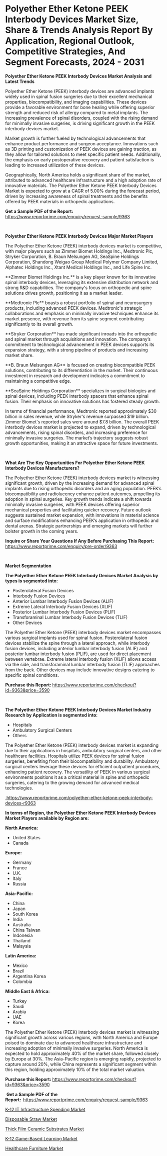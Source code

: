 <p><h1>Polyether Ether Ketone PEEK Interbody Devices Market Size, Share & Trends Analysis Report By Application, Regional Outlook, Competitive Strategies, And Segment Forecasts, 2024 - 2031</h1></p><p><strong>Polyether Ether Ketone PEEK Interbody Devices Market Analysis and Latest Trends</strong></p>
<p><p>Polyether Ether Ketone (PEEK) interbody devices are advanced implants widely used in spinal fusion surgeries due to their excellent mechanical properties, biocompatibility, and imaging capabilities. These devices provide a favorable environment for bone healing while offering superior strength and reduced risk of allergy compared to metal implants. The increasing prevalence of spinal disorders, coupled with the rising demand for minimally invasive surgeries, is driving significant growth in the PEEK interbody devices market.</p><p>Market growth is further fueled by technological advancements that enhance product performance and surgeon acceptance. Innovations such as 3D printing and customization of PEEK devices are gaining traction, as they allow for tailored solutions to meet specific patient needs. Additionally, the emphasis on early postoperative recovery and patient satisfaction is leading to increased utilization of these devices.</p><p>Geographically, North America holds a significant share of the market, attributed to advanced healthcare infrastructure and a high adoption rate of innovative materials. The Polyether Ether Ketone PEEK Interbody Devices Market is expected to grow at a CAGR of 5.00% during the forecast period, driven by increasing awareness of spinal treatments and the benefits offered by PEEK materials in orthopedic applications.</p></p>
<p><strong>Get a Sample PDF of the Report:&nbsp;</strong> <a href="https://www.reportprime.com/enquiry/request-sample/9363?utm_campaign=112&utm_medium=2&utm_source=Github&utm_content=ia&utm_term=28112024&utm_id=polyether-ether-ketone-peek-interbody-devices">https://www.reportprime.com/enquiry/request-sample/9363</a></p>
<p>&nbsp;</p>
<p><strong>Polyether Ether Ketone PEEK Interbody Devices Major Market Players</strong></p>
<p><p>The Polyether Ether Ketone (PEEK) interbody devices market is competitive, with major players such as Zimmer Biomet Holdings Inc., Medtronic Plc, Stryker Corporation, B. Braun Melsungen AG, SeaSpine Holdings Corporation, Shandong Weigao Group Medical Polymer Company Limited, Alphatec Holdings Inc., Xtant Medical Holdings Inc., and Life Spine Inc.</p><p>**Zimmer Biomet Holdings Inc.** is a key player known for its innovative spinal interbody devices, leveraging its extensive distribution network and strong R&D capabilities. The company's focus on orthopedic and spine solutions drives growth, positioning it as a market leader.</p><p>**Medtronic Plc** boasts a robust portfolio of spinal and neurosurgery products, including advanced PEEK devices. Medtronic's strategic collaborations and emphasis on minimally invasive techniques enhance its market presence, with revenue from its spine segment contributing significantly to its overall growth.</p><p>**Stryker Corporation** has made significant inroads into the orthopedic and spinal market through acquisitions and innovation. The company’s commitment to technological advancement in PEEK devices supports its expansion strategy, with a strong pipeline of products and increasing market share.</p><p>**B. Braun Melsungen AG** is focused on creating biocompatible PEEK solutions, contributing to its differentiation in the market. Their continuous investment in research and development indicates a commitment to maintaining a competitive edge.</p><p>**SeaSpine Holdings Corporation** specializes in surgical biologics and spinal devices, including PEEK interbody spacers that enhance spinal fusion. Their emphasis on innovative solutions has fostered steady growth.</p><p>In terms of financial performance, Medtronic reported approximately $30 billion in sales revenue, while Stryker's revenue surpassed $19 billion. Zimmer Biomet's reported sales were around $7.8 billion. The overall PEEK interbody devices market is projected to expand, driven by technological advancements, rising spinal disorders, and increasing preference for minimally invasive surgeries. The market’s trajectory suggests robust growth opportunities, making it an attractive space for future investments.</p></p>
<p>&nbsp;</p>
<p><strong>What Are The Key Opportunities For Polyether Ether Ketone PEEK Interbody Devices Manufacturers?</strong></p>
<p><p>The Polyether Ether Ketone (PEEK) interbody devices market is witnessing significant growth, driven by the increasing demand for advanced spinal implants due to rising orthopedic disorders and an aging population. PEEK’s biocompatibility and radiolucency enhance patient outcomes, propelling its adoption in spinal surgeries. Key growth trends indicate a shift towards minimally invasive surgeries, with PEEK devices offering superior mechanical properties and facilitating quicker recovery. Future outlook suggests sustained market expansion, with innovations in material science and surface modifications enhancing PEEK’s application in orthopedic and dental arenas. Strategic partnerships and emerging markets will further bolster growth in the coming years.</p></p>
<p><strong>Inquire or Share Your Questions If Any Before Purchasing This Report:</strong> <a href="https://www.reportprime.com/enquiry/pre-order/9363?utm_campaign=112&utm_medium=2&utm_source=Github&utm_content=ia&utm_term=28112024&utm_id=polyether-ether-ketone-peek-interbody-devices">https://www.reportprime.com/enquiry/pre-order/9363</a></p>
<p>&nbsp;</p>
<p><strong>Market Segmentation</strong></p>
<p><strong>The Polyether Ether Ketone PEEK Interbody Devices Market Analysis by types is segmented into:</strong></p>
<p><ul><li>Posterolateral Fusion Devices</li><li>Interbody Fusion Devices</li><li>Anterior Lumbar Interbody Fusion Devices (ALIF)</li><li>Extreme Lateral Interbody Fusion Devices (XLIF)</li><li>Posterior Lumbar Interbody Fusion Devices (PLIF)</li><li>Transforaminal Lumbar Interbody Fusion Devices (TLIF)</li><li>Other Devices</li></ul></p>
<p><p>The Polyether Ether Ketone (PEEK) interbody devices market encompasses various surgical implants used for spinal fusion. Posterolateral fusion devices stabilize the spine through a lateral approach, while interbody fusion devices, including anterior lumbar interbody fusion (ALIF) and posterior lumbar interbody fusion (PLIF), are used for direct placement between vertebrae. Extreme lateral interbody fusion (XLIF) allows access via the side, and transforaminal lumbar interbody fusion (TLIF) approaches from the back. Other devices may include innovative designs catering to specific spinal conditions.</p></p>
<p><strong>Purchase this Report:&nbsp;</strong><a href="https://www.reportprime.com/checkout?id=9363&price=3590&utm_campaign=112&utm_medium=2&utm_source=Github&utm_content=ia&utm_term=28112024&utm_id=polyether-ether-ketone-peek-interbody-devices">https://www.reportprime.com/checkout?id=9363&price=3590</a></p>
<p>&nbsp;</p>
<p><strong>The Polyether Ether Ketone PEEK Interbody Devices Market Industry Research by Application is segmented into:</strong></p>
<p><ul><li>Hospitals</li><li>Ambulatory Surgical Centers</li><li>Others</li></ul></p>
<p><p>The Polyether Ether Ketone (PEEK) interbody devices market is expanding due to their applications in hospitals, ambulatory surgical centers, and other healthcare facilities. Hospitals utilize PEEK devices for spinal fusion surgeries, benefiting from their biocompatibility and durability. Ambulatory surgical centers leverage these devices for efficient outpatient procedures, enhancing patient recovery. The versatility of PEEK in various surgical environments positions it as a critical material in spine and orthopedic surgeries, catering to the growing demand for advanced medical technologies.</p></p>
<p><a href="https://www.reportprime.com/polyether-ether-ketone-peek-interbody-devices-r9363?utm_campaign=112&utm_medium=2&utm_source=Github&utm_content=ia&utm_term=28112024&utm_id=polyether-ether-ketone-peek-interbody-devices">&nbsp;https://www.reportprime.com/polyether-ether-ketone-peek-interbody-devices-r9363</a></p>
<p><strong>In terms of Region, the Polyether Ether Ketone PEEK Interbody Devices Market Players available by Region are:</strong></p>
<p>
    <p> <strong> North America: </strong>
        <ul>
            <li>United States</li>
            <li>Canada</li>
        </ul>
        </p> 
    <p> <strong> Europe: </strong>
        <ul>
            <li>Germany</li>
            <li>France</li>
            <li>U.K.</li>
            <li>Italy</li>
            <li>Russia</li>
        </ul>
        </p> 
    <p> <strong> Asia-Pacific: </strong>
        <ul>
            <li>China</li>
            <li>Japan</li>
            <li>South Korea</li>
            <li>India</li>
            <li>Australia</li>
            <li>China Taiwan</li>
            <li>Indonesia</li>
            <li>Thailand</li>
            <li>Malaysia</li>
        </ul>
        </p> 
    <p> <strong> Latin America: </strong>
        <ul>
            <li>Mexico</li>
            <li>Brazil</li>
            <li>Argentina Korea</li>
            <li>Colombia</li>
        </ul>
        </p> 
    <p> <strong> Middle East & Africa: </strong>
        <ul>
            <li>Turkey</li>
            <li>Saudi</li>
            <li>Arabia</li>
            <li>UAE</li>
            <li>Korea</li>
        </ul>
    </p>
    </p>
<p><p>The Polyether Ether Ketone (PEEK) interbody devices market is witnessing significant growth across various regions, with North America and Europe poised to dominate due to advanced healthcare infrastructure and increasing adoption of minimally invasive surgeries. North America is expected to hold approximately 40% of the market share, followed closely by Europe at 30%. The Asia-Pacific region is emerging rapidly, projected to capture around 20%, while China represents a significant segment within this region, holding approximately 10% of the total market valuation.</p></p>
<p><strong>Purchase this Report: </strong><a href="https://www.reportprime.com/checkout?id=9363&price=3590&utm_campaign=112&utm_medium=2&utm_source=Github&utm_content=ia&utm_term=28112024&utm_id=polyether-ether-ketone-peek-interbody-devices">https://www.reportprime.com/checkout?id=9363&price=3590</a></p>
<p>&nbsp;<strong>Get a Sample PDF of the Report:&nbsp;&nbsp;</strong><a href="https://www.reportprime.com/enquiry/request-sample/9363?utm_campaign=112&utm_medium=2&utm_source=Github&utm_content=ia&utm_term=28112024&utm_id=polyether-ether-ketone-peek-interbody-devices">https://www.reportprime.com/enquiry/request-sample/9363</a></p>
<p><strong></strong></p>
<p><p><a href="https://issuu.com/reportprime-2/docs/k-12-it-infrastructure-spending-mar_01557ac67f6d90?utm_campaign=112&utm_medium=2&utm_source=Github&utm_content=ia&utm_term=28112024&utm_id=polyether-ether-ketone-peek-interbody-devices">K-12 IT Infrastructure Spending Market</a></p><p><a href="https://www.linkedin.com/pulse/global-disposable-straw-market-size-trends-analysis-bqaqe?utm_campaign=112&utm_medium=2&utm_source=Github&utm_content=ia&utm_term=28112024&utm_id=polyether-ether-ketone-peek-interbody-devices">Disposable Straw Market</a></p><p><a href="https://www.linkedin.com/pulse/thick-film-ceramic-substrates-market-matrix-applications-types-3oeic?utm_campaign=112&utm_medium=2&utm_source=Github&utm_content=ia&utm_term=28112024&utm_id=polyether-ether-ketone-peek-interbody-devices">Thick Film Ceramic Substrates Market</a></p><p><a href="https://issuu.com/reportprime-2/docs/k-12-game-based-learning-market-siz_670f8086dc197a?utm_campaign=112&utm_medium=2&utm_source=Github&utm_content=ia&utm_term=28112024&utm_id=polyether-ether-ketone-peek-interbody-devices">K-12 Game-Based Learning Market</a></p><p><a href="https://www.linkedin.com/pulse/healthcare-furniture-market-global-share-ranking-overall-sales-cyu3e?utm_campaign=112&utm_medium=2&utm_source=Github&utm_content=ia&utm_term=28112024&utm_id=polyether-ether-ketone-peek-interbody-devices">Healthcare Furniture Market</a></p></p>